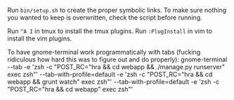 Run `bin/setup.sh` to create the proper symbolic links. To make sure
nothing you wanted to keep is overwritten, check the script before running.

Run `^A I` in tmux to install the tmux plugins.
Run `:PlugInstall` in vim to install the vim plugins.

To have gnome-terminal work programmatically with tabs (fucking ridiculous how
hard this was to figure out and do properly):
gnome-terminal --tab -e 'zsh -c "POST_RC=\"hra && cd webapp && ./manage.py runserver\" exec zsh"' --tab-with-profile=default -e 'zsh -c "POST_RC=\"hra && cd webapp && grunt watch\" exec zsh"' --tab-with-profile=default -e 'zsh -c "POST_RC=\"hra && cd webapp\" exec zsh"'

